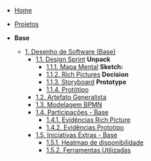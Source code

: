 <!-- docs/_sidebar.md -->

- [Home](/)
- [Projetos](/Projeto/Projeto.md)

- **Base**
  - [1. Desenho de Software (Base)](/Base/1.Base.md)
    - [1.1. Design Sprint](/Base/1.1.DesignSprint.md)
      **Unpack**
       - [1.1.1. Mapa Mental](Base/1.1.1.mapa_mental.md)
      **Sketch:**
       - [1.1.2. Rich Pictures](/Base/1.1.2.RichPictures.md)
      **Decision**
       - [1.1.3. Storyboard](Base/1.1.3.Storyboard.md)
      **Prototype**
       - [1.1.4. Protótipo](Base/1.1.4.prototipo.md)
    - [1.2. Artefato Generalista](/Base/1.2.ArtefatoGeneralista.md)
    - [1.3. Modelagem BPMN](/Base/1.3.ModelagemBPMN.md)
    - [1.4. Participações - Base](/Base/1.4.ParticipacoesBase.md)
       - [1.4.1. Evidências Rich Picture](Base/1.4.1.evidencias_rich_picture.md)
       - [1.4.2. Evidências Prototipo](Base/1.4.2.evidencias_prototipo.md)
    - [1.5. Iniciativas Extras - Base](/Base/1.5.IniciativasExtras.md)
      - [1.5.1. Heatmap de disponibilidade](/Base/1.5.1.Heatmap.md)
      - [1.5.2. Ferramentas Utilizadas](/Base/1.5.2.FerramentasUtilizadas.md)
